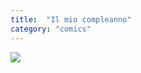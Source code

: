 ```yaml
---
title:  "Il mio compleanno"
category: "comics"
---
```


![]({{site.baseurl}}/assets/il-mio-compleanno.jpg)

